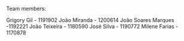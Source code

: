 Team members:

Grigory Gil - 1191902
João Miranda - 1200614
João Soares Marques -1192221
João Teixeira - 1180590
José Silva - 1190772
Milene Farias - 1170878